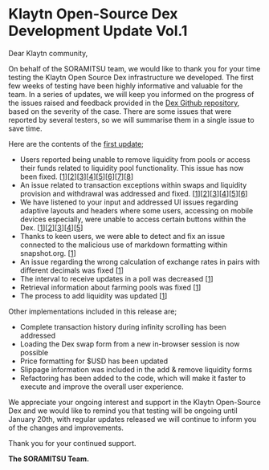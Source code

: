 # Klaytn Open-Source Dex Development Update Vol.1

Dear Klaytn community,

On behalf of the SORAMITSU team, we would like to thank you for your time testing the Klaytn Open Source Dex infrastructure we developed. The first few weeks of testing have been highly informative and valuable for the team. In a series of updates, we will keep you informed on the progress of the issues raised and feedback provided in the [Dex Github repository](https://github.com/klaytn/klaytn-dex-frontend/issues), based on the severity of the case. There are some issues that were reported by several testers, so we will summarise them in a single issue to save time.

Here are the contents of the [first update](https://github.com/klaytn/klaytn-dex-frontend/pull/178);

- Users reported being unable to remove liquidity from pools or access their funds related to liquidity pool functionality. This issue has now been fixed. [[1](https://github.com/klaytn/klaytn-dex-frontend/issues/24)][[2](https://github.com/klaytn/klaytn-dex-frontend/issues/29)][[3](https://github.com/klaytn/klaytn-dex-frontend/issues/58)][[4](https://github.com/klaytn/klaytn-dex-frontend/issues/59)][[5](https://github.com/klaytn/klaytn-dex-frontend/issues/62)][[6](https://github.com/klaytn/klaytn-dex-frontend/issues/71)][[7](https://github.com/klaytn/klaytn-dex-frontend/issues/95)][[8](https://github.com/klaytn/klaytn-dex-frontend/issues/116)]
- An issue related to transaction exceptions within swaps and liquidity provision and withdrawal was addressed and fixed. [[1](https://github.com/klaytn/klaytn-dex-frontend/issues/45)][[2](https://github.com/klaytn/klaytn-dex-frontend/issues/162)][[3](https://github.com/klaytn/klaytn-dex-frontend/issues/38)][[4](https://github.com/klaytn/klaytn-dex-frontend/issues/81)][[5](https://github.com/klaytn/klaytn-dex-frontend/issues/165)][[6](https://github.com/klaytn/klaytn-dex-frontend/issues/147)]
- We have listened to your input and addressed UI issues regarding adaptive layouts and headers where some users, accessing on mobile devices especially, were unable to access certain buttons within the Dex. [[1](https://github.com/klaytn/klaytn-dex-frontend/issues/35)][[2](https://github.com/klaytn/klaytn-dex-frontend/issues/91)][[3](https://github.com/klaytn/klaytn-dex-frontend/issues/118)][[4](https://github.com/klaytn/klaytn-dex-frontend/issues/132)][[5](https://github.com/klaytn/klaytn-dex-frontend/issues/48)]
- Thanks to keen users, we were able to detect and fix an issue connected to the malicious use of markdown formatting within snapshot.org. [[1](https://github.com/klaytn/klaytn-dex-frontend/issues/66)]
- An issue regarding the wrong calculation of exchange rates in pairs with different decimals was fixed [[1](https://github.com/klaytn/klaytn-dex-frontend/issues/161)]
- The interval to receive updates in a poll was decreased [[1](https://github.com/klaytn/klaytn-dex-frontend/issues/37)]
- Retrieval information about farming pools was fixed [[1](https://github.com/klaytn/klaytn-dex-frontend/issues/103)]
- The process to add liquidity was updated [[1](https://github.com/klaytn/klaytn-dex-frontend/issues/180)]

Other implementations included in this release are;

- Complete transaction history during infinity scrolling has been addressed
- Loading the Dex swap form from a new in-browser session is now possible
- Price formatting for $USD has been updated
- Slippage information was included in the add & remove liquidity forms
- Refactoring has been added to the code, which will make it faster to execute and improve the overall user experience.

We appreciate your ongoing interest and support in the Klaytn Open-Source Dex and we would like to remind you that testing will be ongoing until January 20th, with regular updates released we will continue to inform you of the changes and improvements.

Thank you for your continued support.

**The SORAMITSU Team.**
